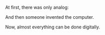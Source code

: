 At first, there was only analog:

And then someone invented the computer.

Now, almost everything can be done digitally.
